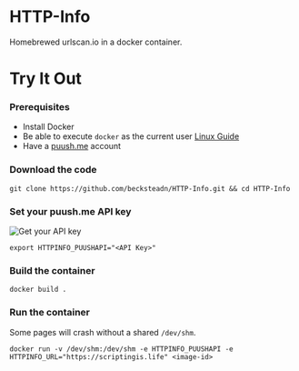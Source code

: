 # HTTP-Info
Homebrewed urlscan.io in a docker container.

# Try It Out

### Prerequisites

* Install Docker
* Be able to execute `docker` as the current user [Linux Guide](https://docs.docker.com/install/linux/linux-postinstall/#manage-docker-as-a-non-root-user)
* Have a [puush.me](https://puush.me/) account

### Download the code
`git clone https://github.com/becksteadn/HTTP-Info.git && cd HTTP-Info`

### Set your puush.me API key

![Get your API key](https://puu.sh/BgkK6/fa2d86e75d.png)


`export HTTPINFO_PUUSHAPI="<API Key>"`

### Build the container
`docker build .`

### Run the container
Some pages will crash without a shared `/dev/shm`. 

`docker run -v /dev/shm:/dev/shm -e HTTPINFO_PUUSHAPI -e HTTPINFO_URL="https://scriptingis.life" <image-id>`
